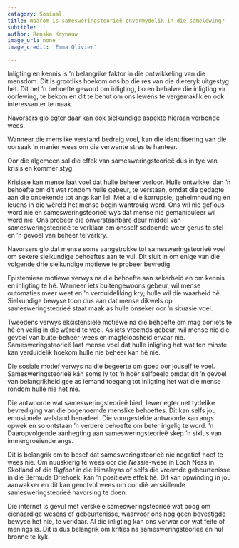 ```yaml
---
catagory: Sosiaal
title: Waarom is samesweringsteorieë onvermydelik in die samelewing?
subtitle: ''
author: Renska Krynauw
image_url: none
image_credit: 'Emma Olivier'

---
```

Inligting en kennis is ’n belangrike faktor in die ontwikkeling van die mensdom. Dit is grootliks hoekom ons bo die res van die diereryk uitgestyg het. Dit het ’n behoefte geword om inligting, bo en behalwe die inligting vir oorlewing, te bekom en dit te benut om ons lewens te vergemaklik en ook interessanter te maak.

Navorsers glo egter daar kan ook sielkundige aspekte hieraan verbonde wees.

Wanneer die menslike verstand bedreig voel, kan die identifisering van die oorsaak ’n manier wees om die verwante stres te hanteer.

Oor die algemeen sal die effek van samesweringsteorieë dus in tye van krisis en kommer styg.

Krisisse kan mense laat voel dat hulle beheer verloor. Hulle ontwikkel dan ’n behoefte om dít wat rondom hulle gebeur, te verstaan, omdat die gedagte aan die onbekende tot angs kan lei. Met al die korrupsie, geheimhouding en leuens in die wêreld het mense begin wantrouig word. Ons wil nie geflous word nie en samesweringsteorieë wys dat mense nie gemanipuleer wil word nie. Ons probeer die onverstaanbare deur middel van samesweringsteorieë te verklaar om onsself sodoende weer gerus te stel en ’n gevoel van beheer te verkry.

Navorsers glo dat mense soms aangetrokke tot samesweringsteorieë voel om sekere sielkundige behoeftes aan te vul. Dit sluit in om enige van die volgende drie sielkundige motiewe te probeer bevredig:

Epistemiese motiewe verwys na die behoefte aan sekerheid en om kennis en inligting te hê. Wanneer iets buitengewoons gebeur, wil mense outomaties meer weet en ’n verduideliking kry; hulle wil die waarheid hê. Sielkundige bewyse toon dus aan dat mense dikwels op samesweringsteorieë staat maak as hulle onseker oor ’n situasie voel.

Tweedens verwys eksistensiële motiewe na die behoefte om mag oor iets te hê en veilig in die wêreld te voel. As iets vreemds gebeur, wil mense nie die gevoel van buite-beheer-wees en magteloosheid ervaar nie. Samesweringsteorieë laat mense voel dat hulle inligting het wat ten minste kan verduidelik hoekom hulle nie beheer kan hê nie.

Die sosiale motief verwys na die begeerte om goed oor jouself te voel. Samesweringsteorieë kán soms ly tot ’n hoër selfbeeld omdat dit ’n gevoel van belangrikheid gee as iemand toegang tot inligting het wat die mense rondom hulle nie het nie.

Die antwoorde wat samesweringsteorieë bied, lewer egter net tydelike bevrediging van die bogenoemde menslike behoeftes. Dit kan selfs jou emosionele welstand benadeel. Die voorgestelde antwoorde kan angs opwek en so ontstaan ’n verdere behoefte om beter ingelig te word. ’n Daaropvolgende aanhegting aan samesweringsteorieë skep ’n siklus van immergroeiende angs.

Dit is belangrik om te besef dat samesweringsteorieë nie negatief hoef te wees nie. Om nuuskierig te wees oor die _Nessie_-wese in Loch Ness in Skotland of die _Bigfoot_ in die Himalayas of selfs die vreemde gebeurtenisse in die Bermuda Driehoek, kan ’n positiewe effek hê. Dit kan opwinding in jou aanwakker en dit kan genotvol wees om oor dié verskillende samesweringsteorieë navorsing te doen.

Die internet is gevul met verskeie samesweringsteorieë wat poog om eienaardige wesens of gebeurtenisse, waarvoor ons nog geen bevestigde bewyse het nie, te verklaar. Al die inligting kan ons verwar oor wat feite of menings is. Dit is dus belangrik om krities na samesweringsteorieë en hul bronne te kyk.